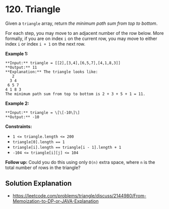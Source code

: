 # 120. Triangle

Given a `triangle` array, return _the minimum path sum from top to bottom_.

For each step, you may move to an adjacent number of the row below. More formally, if you are on index `i` on the current row, you may move to either index `i` or index `i + 1` on the next row.

**Example 1:**
```
**Input:** triangle = [[2],[3,4],[6,5,7],[4,1,8,3]]
**Output:** 11
**Explanation:** The triangle looks like:
   2
  3 4
 6 5 7
4 1 8 3
The minimum path sum from top to bottom is 2 + 3 + 5 + 1 = 11.
```

**Example 2:**

```
**Input:** triangle = \[\[-10\]\]
**Output:** -10
```

**Constraints:**

*   `1 <= triangle.length <= 200`
*   `triangle[0].length == 1`
*   `triangle[i].length == triangle[i - 1].length + 1`
*   `-104 <= triangle[i][j] <= 104`

**Follow up:** Could you do this using only `O(n)` extra space, where `n` is the total number of rows in the triangle?

## Solution Explanation
- https://leetcode.com/problems/triangle/discuss/2144980/From-Memoization-to-DP-or-JAVA-Explanation
